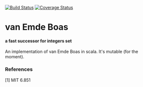 [![Build Status](https://travis-ci.org/nachinius/van_emde_boas_in_scala.svg?branch=master)](https://travis-ci.org/nachinius/van_emde_boas_in_scala)
[![Coverage Status](https://coveralls.io/repos/github/nachinius/van_emde_boas_in_scala/badge.svg)](https://coveralls.io/github/nachinius/van_emde_boas_in_scala)
# van Emde Boas
#### a fast successor for integers set
An implementation of van Emde Boas in scala.
It's mutable (for the moment).

### References
[1] MIT 6.851


